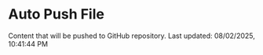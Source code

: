 # Auto Push File

Content that will be pushed to GitHub repository.
Last updated: 08/02/2025, 10:41:44 PM